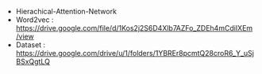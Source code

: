 * Hierachical-Attention-Network
* Word2vec : https://drive.google.com/file/d/1Kos2j2S6D4Xlb7AZFo_ZDEh4mCdiIXEm/view
* Dataset  : https://drive.google.com/drive/u/1/folders/1YBREr8pcmtQ28croR6_Y_uSjBSxQgtLQ
